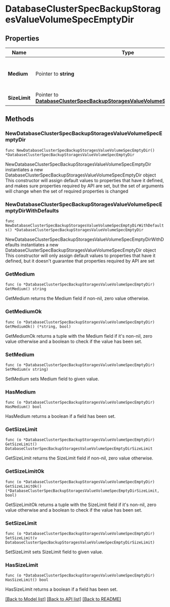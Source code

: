 # DatabaseClusterSpecBackupStoragesValueVolumeSpecEmptyDir

## Properties

Name | Type | Description | Notes
------------ | ------------- | ------------- | -------------
**Medium** | Pointer to **string** | medium represents what type of storage medium should back this directory. The default is \&quot;\&quot; which means to use the node&#39;s default medium. Must be an empty string (default) or Memory. More info: https://kubernetes.io/docs/concepts/storage/volumes#emptydir | [optional] 
**SizeLimit** | Pointer to [**DatabaseClusterSpecBackupStoragesValueVolumeSpecEmptyDirSizeLimit**](DatabaseClusterSpecBackupStoragesValueVolumeSpecEmptyDirSizeLimit.md) |  | [optional] 

## Methods

### NewDatabaseClusterSpecBackupStoragesValueVolumeSpecEmptyDir

`func NewDatabaseClusterSpecBackupStoragesValueVolumeSpecEmptyDir() *DatabaseClusterSpecBackupStoragesValueVolumeSpecEmptyDir`

NewDatabaseClusterSpecBackupStoragesValueVolumeSpecEmptyDir instantiates a new DatabaseClusterSpecBackupStoragesValueVolumeSpecEmptyDir object
This constructor will assign default values to properties that have it defined,
and makes sure properties required by API are set, but the set of arguments
will change when the set of required properties is changed

### NewDatabaseClusterSpecBackupStoragesValueVolumeSpecEmptyDirWithDefaults

`func NewDatabaseClusterSpecBackupStoragesValueVolumeSpecEmptyDirWithDefaults() *DatabaseClusterSpecBackupStoragesValueVolumeSpecEmptyDir`

NewDatabaseClusterSpecBackupStoragesValueVolumeSpecEmptyDirWithDefaults instantiates a new DatabaseClusterSpecBackupStoragesValueVolumeSpecEmptyDir object
This constructor will only assign default values to properties that have it defined,
but it doesn't guarantee that properties required by API are set

### GetMedium

`func (o *DatabaseClusterSpecBackupStoragesValueVolumeSpecEmptyDir) GetMedium() string`

GetMedium returns the Medium field if non-nil, zero value otherwise.

### GetMediumOk

`func (o *DatabaseClusterSpecBackupStoragesValueVolumeSpecEmptyDir) GetMediumOk() (*string, bool)`

GetMediumOk returns a tuple with the Medium field if it's non-nil, zero value otherwise
and a boolean to check if the value has been set.

### SetMedium

`func (o *DatabaseClusterSpecBackupStoragesValueVolumeSpecEmptyDir) SetMedium(v string)`

SetMedium sets Medium field to given value.

### HasMedium

`func (o *DatabaseClusterSpecBackupStoragesValueVolumeSpecEmptyDir) HasMedium() bool`

HasMedium returns a boolean if a field has been set.

### GetSizeLimit

`func (o *DatabaseClusterSpecBackupStoragesValueVolumeSpecEmptyDir) GetSizeLimit() DatabaseClusterSpecBackupStoragesValueVolumeSpecEmptyDirSizeLimit`

GetSizeLimit returns the SizeLimit field if non-nil, zero value otherwise.

### GetSizeLimitOk

`func (o *DatabaseClusterSpecBackupStoragesValueVolumeSpecEmptyDir) GetSizeLimitOk() (*DatabaseClusterSpecBackupStoragesValueVolumeSpecEmptyDirSizeLimit, bool)`

GetSizeLimitOk returns a tuple with the SizeLimit field if it's non-nil, zero value otherwise
and a boolean to check if the value has been set.

### SetSizeLimit

`func (o *DatabaseClusterSpecBackupStoragesValueVolumeSpecEmptyDir) SetSizeLimit(v DatabaseClusterSpecBackupStoragesValueVolumeSpecEmptyDirSizeLimit)`

SetSizeLimit sets SizeLimit field to given value.

### HasSizeLimit

`func (o *DatabaseClusterSpecBackupStoragesValueVolumeSpecEmptyDir) HasSizeLimit() bool`

HasSizeLimit returns a boolean if a field has been set.


[[Back to Model list]](../README.md#documentation-for-models) [[Back to API list]](../README.md#documentation-for-api-endpoints) [[Back to README]](../README.md)



